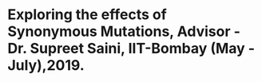 # Exploring the effects of Synonymous Mutations, Advisor - Dr. Supreet Saini, IIT-Bombay (May - July),2019.
